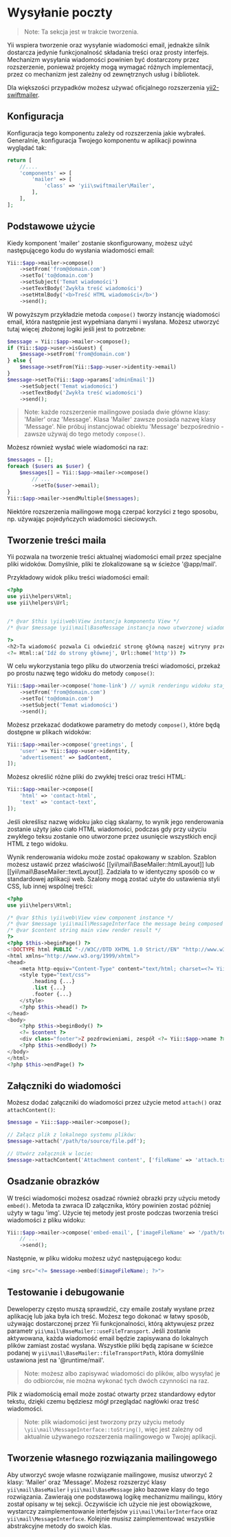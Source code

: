 Wysyłanie poczty
=======

> Note: Ta sekcja jest w trakcie tworzenia.

Yii wspiera tworzenie oraz wysyłanie wiadomości email, jednakże silnik dostarcza jedynie funkcjonalność składania treści oraz prosty interfejs.
Mechanizm wysyłania wiadomości powinien być dostarczony przez rozszerzenie, 
ponieważ projekty mogą wymagać różnych implementacji, przez co mechanizm jest zależny od zewnętrznych usług i bibliotek.

Dla większości przypadków możesz używać oficjalnego rozszerzenia [yii2-swiftmailer](https://github.com/yiisoft/yii2-swiftmailer).


Konfiguracja
-------------

Konfiguracja tego komponentu zależy od rozszerzenia jakie wybrałeś.
Generalnie, konfiguracja Twojego komponentu w aplikacji powinna wyglądać tak:

```php
return [
    //....
    'components' => [
        'mailer' => [
            'class' => 'yii\swiftmailer\Mailer',
        ],
    ],
];
```


Podstawowe użycie
-----------
Kiedy komponent 'mailer' zostanie skonfigurowany, możesz użyć następującego kodu do wysłania wiadomości email:

```php
Yii::$app->mailer->compose()
    ->setFrom('from@domain.com')
    ->setTo('to@domain.com')
    ->setSubject('Temat wiadomości')
    ->setTextBody('Zwykła treść wiadomości')
    ->setHtmlBody('<b>Treść HTML wiadomości</b>')
    ->send();
```

W powyższym przykładzie metoda `compose()` tworzy instancję wiadomości email, która następnie jest wypełniana danymi i wysłana.
Możesz utworzyć tutaj więcej złożonej logiki jeśli jest to potrzebne:

```php
$message = Yii::$app->mailer->compose();
if (Yii::$app->user->isGuest) {
    $message->setFrom('from@domain.com')
} else {
    $message->setFrom(Yii::$app->user->identity->email)
}
$message->setTo(Yii::$app->params['adminEmail'])
    ->setSubject('Temat wiadomości')
    ->setTextBody('Zwykła treść wiadomości')
    ->send();
```

> Note: każde rozszerzenie mailingowe posiada dwie główne klasy: 'Mailer' oraz 'Message'. Klasa 'Mailer' zawsze posiada nazwę klasy 'Message'.
Nie próbuj instancjować obiektu 'Message' bezpośrednio - zawsze używaj do tego metody `compose()`.

Możesz również wysłać wiele wiadomości na raz:

```php
$messages = [];
foreach ($users as $user) {
    $messages[] = Yii::$app->mailer->compose()
        // ...
        ->setTo($user->email);
}
Yii::$app->mailer->sendMultiple($messages);
```

Niektóre rozszerzenia mailingowe mogą czerpać korzyści z tego sposobu, np. używając pojedyńczych wiadomości sieciowych.


Tworzenie treści maila
----------------------

Yii pozwala na tworzenie treści aktualnej wiadomości email przez specjalne pliki widoków.
Domyślnie, pliki te zlokalizowane są w ścieżce '@app/mail'.

Przykładowy widok pliku treści wiadomości email:

```php
<?php
use yii\helpers\Html;
use yii\helpers\Url;


/* @var $this \yii\web\View instancja komponentu View */
/* @var $message \yii\mail\BaseMessage instancja nowo utworzonej wiadomości email */

?>
<h2>Ta wiadomość pozwala Ci odwiedzić stronę główną naszej witryny przez jedno kliknięcie</h2>
<?= Html::a('Idź do strony głównej', Url::home('http')) ?>
```

W celu wykorzystania tego pliku do utworzenia treści wiadomości, przekaż po prostu nazwę tego widoku do metody `compose()`:

```php
Yii::$app->mailer->compose('home-link') // wynik renderingu widoku staje się treścią wiadomości
    ->setFrom('from@domain.com')
    ->setTo('to@domain.com')
    ->setSubject('Temat wiadomości')
    ->send();
```

Możesz przekazać dodatkowe parametry do metody `compose()`, które będą dostępne w plikach widoków:

```php
Yii::$app->mailer->compose('greetings', [
    'user' => Yii::$app->user->identity,
    'advertisement' => $adContent,
]);
```

Możesz określić różne pliki do zwykłej treści oraz treści HTML:

```php
Yii::$app->mailer->compose([
    'html' => 'contact-html',
    'text' => 'contact-text',
]);
```

Jeśli określisz nazwę widoku jako ciąg skalarny, to wynik jego renderowania zostanie użyty jako ciało HTML wiadomości,
podczas gdy przy użyciu zwykłego teksu zostanie ono utworzone przez usunięcie wszystkich encji HTML z tego widoku. 

Wynik renderowania widoku może zostać opakowany w szablon. Szablon możesz ustawić przez właściwość [[yii\mail\BaseMailer::htmlLayout]] lub [[yii\mail\BaseMailer::textLayout]].
Zadziała to w identyczny sposób co w standardowej aplikacji web.
Szalony mogą zostać użyte do ustawienia styli CSS, lub innej wspólnej treści:

```php
<?php
use yii\helpers\Html;

/* @var $this \yii\web\View view component instance */
/* @var $message \yii\mail\MessageInterface the message being composed */
/* @var $content string main view render result */
?>
<?php $this->beginPage() ?>
<!DOCTYPE html PUBLIC "-//W3C//DTD XHTML 1.0 Strict//EN" "http://www.w3.org/TR/xhtml1/DTD/xhtml1-strict.dtd">
<html xmlns="http://www.w3.org/1999/xhtml">
<head>
    <meta http-equiv="Content-Type" content="text/html; charset=<?= Yii::$app->charset ?>" />
    <style type="text/css">
        .heading {...}
        .list {...}
        .footer {...}
    </style>
    <?php $this->head() ?>
</head>
<body>
    <?php $this->beginBody() ?>
    <?= $content ?>
    <div class="footer">Z pozdrowieniami, zespół <?= Yii::$app->name ?></div>
    <?php $this->endBody() ?>
</body>
</html>
<?php $this->endPage() ?>
```


Załączniki do wiadomości
---------------

Możesz dodać załączniki do wiadomości przez użycie metod `attach()` oraz `attachContent()`:

```php
$message = Yii::$app->mailer->compose();

// Załącz plik z lokalnego systemu plików:
$message->attach('/path/to/source/file.pdf');

// Utwórz załącznik w locie:
$message->attachContent('Attachment content', ['fileName' => 'attach.txt', 'contentType' => 'text/plain']);
```


Osadzanie obrazków
----------------

W treści wiadomości możesz osadzać również obrazki przy użyciu metody `embed()`. Metoda ta zwraca ID załącznika,
który powinien zostać później użyty w tagu 'img'.
Użycie tej metody jest proste podczas tworzenia treści wiadomości z pliku widoku:

```php
Yii::$app->mailer->compose('embed-email', ['imageFileName' => '/path/to/image.jpg'])
    // ...
    ->send();
```

Następnie, w pliku widoku możesz użyć następującego kodu:

```php
<img src="<?= $message->embed($imageFileName); ?>">
```


Testowanie i debugowanie
---------------------

Deweloperzy często muszą sprawdzić, czy emaile zostały wysłane przez aplikację lub jaka była ich treść.
Możesz tego dokonać w łatwy sposób, używając dostarczonej przez Yii funkcjonalności, którą aktywujesz przez parametr `yii\mail\BaseMailer::useFileTransport`.
Jeśli zostanie aktywowana, każda wiadomość email będzie zapisywana do lokalnych plików zamiast zostać wysłana. Wszystkie pliki będą zapisane w ścieżce podanej w 
`yii\mail\BaseMailer::fileTransportPath`, która domyślnie ustawiona jest na '@runtime/mail'.

> Note: możesz albo zapisywać wiadomości do plików, albo wysyłać je do odbiorców, nie można wykonać tych dwóch czynności na raz.

Plik z wiadomością email może zostać otwarty przez standardowy edytor tekstu, dzięki czemu będziesz mógł przeglądać nagłówki oraz treść wiadomości.

> Note: plik wiadomości jest tworzony przy użyciu metody `\yii\mail\MessageInterface::toString()`, więc jest zależny od aktualnie używanego rozszerzenia mailingowego w Twojej aplikacji.

Tworzenie własnego rozwiązania mailingowego
-------------------------------

Aby utworzyć swoje własne rozwiązanie mailingowe, musisz utworzyć 2 klasy: 'Mailer' oraz 'Message'.
Możesz rozszerzyć klasy `yii\mail\BaseMailer` i `yii\mail\BaseMessage` jako bazowe klasy do tego rozwiązania.
Zawierają one podstawową logikę mechanizmu mailingu, który został opisany w tej sekcji. 
Oczywiście ich użycie nie jest obowiązkowe, wystarczy zaimplementowanie interfejsów `yii\mail\MailerInterface` oraz `yii\mail\MessageInterface`.
Kolejnie musisz zaimplementować wszystkie abstrakcyjne metody do swoich klas.